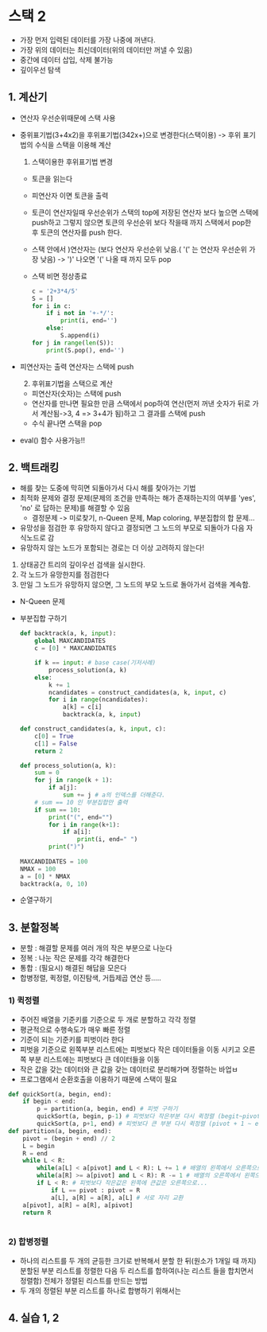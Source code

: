 # 스택 2

- 가장 먼저 입력된 데이터를 가장 나중에 꺼낸다.
- 가장 위의 데이터는 최신데이터(위의 데이터만 꺼낼 수 있음)
- 중간에 데이터 삽입, 삭제 불가능
- 깊이우선 탐색

## 1. 계산기

- 연산자 우선순위때문에 스택 사용

- 중위표기법(3+4x2)을 후위표기법(342x+)으로 변경한다(스택이용) -> 후위 표기법의 수식을 스택을 이용해 계산

  1. 스택이용한 후위표기법 변경

  - 토큰을 읽는다

  - 피연산자 이면 토큰을 출력

  - 토큰이 연산자일때 우선순위가 스택의 top에 저장된 연산자 보다 높으면 스택에 push하고 그렇지 않으면 토큰의 우선순위 보다 작을때 까지 스택에서 pop한 후 토큰의 연산자를 push 한다.

  - 스택 안에서 )연산자는 (보다 연산자 우선순위 낮음.( '(' 는 연산자 우선순위 가장 낮음) -> ')' 나오면 '(' 나올 때 까지 모두 pop

  - 스택 비면 정상종료

    ```python
    c = '2+3*4/5'
    S = []
    for i in c:
        if i not in '+-*/':
            print(i, end='')
        else:
            S.append(i)
    for j in range(len(S)):
        print(S.pop(), end='')
    ```

    

- 피연산자는 출력 연산자는 스택에 push

  2. 후위표기법을 스택으로 계산

  - 피연산자(숫자)는 스택에 push
  - 연산자를 만나면 필요한 만큼 스택에서 pop하여 연산(먼저 꺼낸 숫자가 뒤로 가서 계산됨->3, 4 => 3+4가 됨)하고 그 결과를 스택에 push
  - 수식 끝나면 스택을  pop

- eval() 함수 사용가능!!

  

## 2. 백트래킹

- 해를 찾는 도중에 막히면 되돌아가서 다시 해를 찾아가는 기법
- 최적화 문제와 결정 문제(문제의 조건을 만족하는 해가 존재하는지의 여부를 'yes', 'no' 로 답하는 문제)를 해결할 수 있음
  - 결정문제 -> 미로찾기, n-Queen 문제, Map coloring, 부분집합의 합 문제...
- 유망성을 점검한 후 유망하지 않다고 결정되면 그 노드의 부모로 되돌아가 다음 자식노드로 감
- 유망하지 않는 노드가 포함되는 경로는 더 이상 고려하지 않는다!

1. 상태공간 트리의 깊이우선 검색을 실시한다.
2. 각 노드가 유망한지를 점검한다
3. 만일 그 노드가 유망하지 않으면, 그 노드의 부모 노드로 돌아가서 검색을 계속함.

- N-Queen 문제

- 부분집합 구하기

  ```python
  def backtrack(a, k, input):
      global MAXCANDIDATES
      c = [0] * MAXCANDIDATES
  
      if k == input: # base case(기저사례)
          process_solution(a, k)
      else:
          k += 1
          ncandidates = construct_candidates(a, k, input, c)
          for i in range(ncandidates):
              a[k] = c[i]
              backtrack(a, k, input)
  
  def construct_candidates(a, k, input, c):
      c[0] = True
      c[1] = False
      return 2
  
  def process_solution(a, k):
      sum = 0
      for j in range(k + 1):
          if a[j]:
              sum += j # a의 인덱스를 더해준다.
      # sum == 10 인 부분집합만 출력
      if sum == 10:
          print("(", end="")
          for i in range(k+1):
              if a[i]:
                  print(i, end=" ")
          print(")")
          
  MAXCANDIDATES = 100
  NMAX = 100
  a = [0] * NMAX
  backtrack(a, 0, 10)
  ```

- 순열구하기

  

## 3. 분할정복

- 분할 : 해결할 문제를 여러 개의 작은 부분으로 나눈다
- 정복 : 나눈 작은 문제를 각각 해결한다
- 통합 : (필요시) 해결된 해답을 모은다
- 합병정렬, 퀵정렬, 이진탐색, 거듭제곱 연산 등.....

### 1) 퀵정렬

- 주어진 배열을 기준키를 기준으로 두 개로 분할하고 각각 정렬
- 평균적으로 수행속도가 매우 빠른 정렬
- 기준이 되는 기준키를 피벗이라 한다
- 피벗을 기준으로 왼쪽부분 리스트에는 피벗보다 작은 데이터들을 이동 시키고 오른쪽 부분 리스트에는 피벗보다 큰 데이터들을 이동
- 작은 값을 갖는 데이터와 큰 값을 갖는 데이터로 분리해가며 정렬하는 바업ㅂ
- 프로그램에서 순환호출을 이용하기 때문에 스택이 필요

```python
def quickSort(a, begin, end):
    if begin < end:
        p = partition(a, begin, end) # 피벗 구하기
        quickSort(a, begin, p-1) # 피벗보다 작은부분 다시 퀵정렬 (begit~pivot-1 까지 정렬)
        quickSort(a, p+1, end) # 피벗보다 큰 부분 다시 퀵정렬 (pivot + 1 ~ end 까지 정렬)
def partition(a, begin, end):
    pivot = (begin + end) // 2
    L = begin
    R = end
    while L < R:
        while(a[L] < a[pivot] and L < R): L += 1 # 배열의 왼쪽에서 오른쪽으로 이동하면서 찾아감
        while(a[R] >= a[pivot] and L < R): R -= 1 # 배열의 오른쪽에서 왼쪽으로 이동해 감
   		if L < R: # 피벗보다 작은값은 왼쪽에 큰값은 오른쪽으로...
            if L == pivot : pivot = R
            a[L], a[R] = a[R], a[L] # 서로 자리 교환
    a[pivot], a[R] = a[R], a[pivot]
    return R
                
```

### 2) 합병정렬

- 하나의 리스트를 두 개의 균등한 크기로 반복해서 분할 한 뒤(원소가 1개일 때 까지) 분할된 부분 리스트를 정렬한 다음 두 리스트를 합하여(나눈 리스트 들을 합치면서 정렬함) 전체가 정렬된 리스트를 만드는 방법
- 두 개의 정렬된 부분 리스트를 하나로 합병하기 위해서는 

## 4. 실습 1, 2

